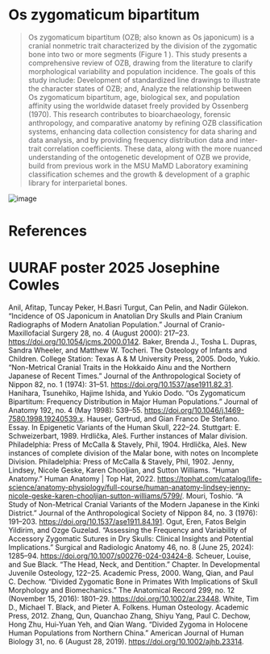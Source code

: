 # Os zygomaticum bipartitum


> Os zygomaticum bipartitum (OZB; also known as Os japonicum) is a cranial nonmetric trait characterized by the division of the zygomatic bone into two or more segments (Figure 1 ). This study presents a comprehensive review of OZB, drawing from the literature to clarify morphological variability and population incidence. The goals of this study include:
Development of standardized line drawings to illustrate the character states of OZB; and,
Analyze the relationship between Os zygomaticum bipartitum, age, biological sex, and population affinity using the worldwide dataset freely provided by Ossenberg (1970).
This research contributes to bioarchaeology, forensic anthropology, and comparative anatomy by refining OZB classification systems, enhancing data collection consistency for data sharing and data analysis, and by providing frequency distribution data and inter-trait correlation coefficients. These data, along with the more nuanced understanding of the ontogenetic development of OZB we provide, build from previous work in the MSU MaMD Laboratory examining classification schemes and the growth & development of a graphic library for interparietal bones. 

![image](https://github.com/user-attachments/assets/b12b66df-c169-4b47-9328-ec8d054c5bc7)


# References 
# UURAF poster 2025 Josephine Cowles

Anil, Afitap, Tuncay Peker, H.Basri Turgut, Can Pelin, and Nadir Gülekon. “Incidence of OS Japonicum in Anatolian Dry Skulls and Plain Cranium Radiographs of Modern Anatolian Population.” Journal of Cranio-Maxillofacial Surgery 28, no. 4 (August 2000): 217–23. https://doi.org/10.1054/jcms.2000.0142. 
Baker, Brenda J., Tosha L. Dupras, Sandra Wheeler, and Matthew W. Tocheri. The Osteology of Infants and Children. College Station: Texas A & M University Press, 2005.
Dodo, Yukio. “Non-Metrical Cranial Traits in the Hokkaido Ainu and the Northern Japanese of Recent Times.” Journal of the Anthropological Society of Nippon 82, no. 1 (1974): 31–51. https://doi.org/10.1537/ase1911.82.31. 
Hanihara, Tsunehiko, Hajime Ishida, and Yukio Dodo. “Os Zygomaticum Bipartitum: Frequency Distribution in Major Human Populations.” Journal of Anatomy 192, no. 4 (May 1998): 539–55. https://doi.org/10.1046/j.1469-7580.1998.19240539.x.
Hauser, Gertrud, and Gian Franco De Stefano. Essay. In Epigenetic Variants of the Human Skull, 222–24. Stuttgart: E. Schweizerbart, 1989.
Hrdlička, Aleš. Further instances of Malar division. Philadelphia: Press of McCalla & Stavely, Phil, 1904.
Hrdlička, Aleš. New instances of complete division of the Malar bone, with notes on Incomplete Division. Philadelphia: Press of McCalla & Stavely, Phil, 1902.
Jenny, Lindsey, Nicole Geske, Karen Chooljian, and Sutton Williams. “Human Anatomy.” Human Anatomy | Top Hat, 2022. https://tophat.com/catalog/life-science/anatomy-physiology/full-course/human-anatomy-lindsey-jenny-nicole-geske-karen-chooljian-sutton-williams/5799/.
Mouri, Toshio. “A Study of Non-Metrical Cranial Variants of the Modern Japanese in the Kinki District.” Journal of the Anthropological Society of Nippon 84, no. 3 (1976): 191–203. https://doi.org/10.1537/ase1911.84.191. 
Ogut, Eren, Fatos Belgin Yildirim, and Ozge Guzelad. “Assessing the Frequency and Variability of Accessory Zygomatic Sutures in Dry Skulls: Clinical Insights and Potential Implications.” Surgical and Radiologic Anatomy 46, no. 8 (June 25, 2024): 1285–94. https://doi.org/10.1007/s00276-024-03424-8.
Scheuer, Louise, and Sue Black. “The Head, Neck, and Dentition.” Chapter. In Developmental Juvenile Osteology, 122–25. Academic Press, 2000. 
Wang, Qian, and Paul C. Dechow. “Divided Zygomatic Bone in Primates With Implications of Skull Morphology and Biomechanics.” The Anatomical Record 299, no. 12 (November 15, 2016): 1801–29. https://doi.org/10.1002/ar.23448.
White, Tim D., Michael T. Black, and Pieter A. Folkens. Human Osteology. Academic Press, 2012. 
Zhang, Qun, Quanchao Zhang, Shiyu Yang, Paul C. Dechow, Hong Zhu, Hui‐Yuan Yeh, and Qian Wang. “Divided Zygoma in Holocene Human Populations from Northern China.” American Journal of Human Biology 31, no. 6 (August 28, 2019). https://doi.org/10.1002/ajhb.23314. 
